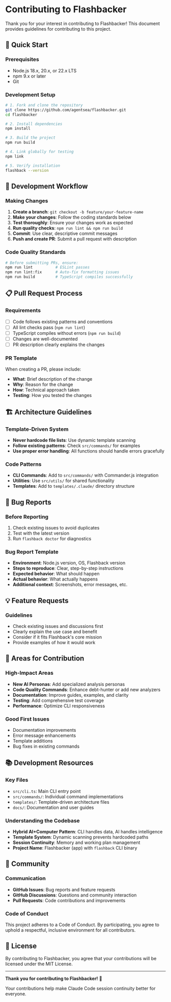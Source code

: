# Contributing to Flashbacker

Thank you for your interest in contributing to Flashbacker! This document provides guidelines for contributing to this project.

## 🚀 Quick Start

### Prerequisites
- Node.js 18.x, 20.x, or 22.x LTS
- npm 9.x or later
- Git

### Development Setup
```bash
# 1. Fork and clone the repository
git clone https://github.com/agentsea/flashbacker.git
cd flashbacker

# 2. Install dependencies
npm install

# 3. Build the project
npm run build

# 4. Link globally for testing
npm link

# 5. Verify installation
flashback --version
```

## 🔧 Development Workflow

### Making Changes
1. **Create a branch**: `git checkout -b feature/your-feature-name`
2. **Make your changes**: Follow the coding standards below
3. **Test thoroughly**: Ensure your changes work as expected
4. **Run quality checks**: `npm run lint && npm run build`
5. **Commit**: Use clear, descriptive commit messages
6. **Push and create PR**: Submit a pull request with description

### Code Quality Standards
```bash
# Before submitting PRs, ensure:
npm run lint          # ESLint passes
npm run lint:fix      # Auto-fix formatting issues
npm run build         # TypeScript compiles successfully
```

## 📋 Pull Request Process

### Requirements
- [ ] Code follows existing patterns and conventions
- [ ] All lint checks pass (`npm run lint`)
- [ ] TypeScript compiles without errors (`npm run build`)
- [ ] Changes are well-documented
- [ ] PR description clearly explains the changes

### PR Template
When creating a PR, please include:
- **What**: Brief description of the change
- **Why**: Reason for the change
- **How**: Technical approach taken
- **Testing**: How you tested the changes

## 🏗️ Architecture Guidelines

### Template-Driven System
- **Never hardcode file lists**: Use dynamic template scanning
- **Follow existing patterns**: Check `src/commands/` for examples
- **Use proper error handling**: All functions should handle errors gracefully

### Code Patterns
- **CLI Commands**: Add to `src/commands/` with Commander.js integration
- **Utilities**: Use `src/utils/` for shared functionality
- **Templates**: Add to `templates/.claude/` directory structure

## 🐛 Bug Reports

### Before Reporting
1. Check existing issues to avoid duplicates
2. Test with the latest version
3. Run `flashback doctor` for diagnostics

### Bug Report Template
- **Environment**: Node.js version, OS, Flashback version
- **Steps to reproduce**: Clear, step-by-step instructions
- **Expected behavior**: What should happen
- **Actual behavior**: What actually happens
- **Additional context**: Screenshots, error messages, etc.

## 💡 Feature Requests

### Guidelines
- Check existing issues and discussions first
- Clearly explain the use case and benefit
- Consider if it fits Flashback's core mission
- Provide examples of how it would work

## 🎯 Areas for Contribution

### High-Impact Areas
- **New AI Personas**: Add specialized analysis personas
- **Code Quality Commands**: Enhance debt-hunter or add new analyzers
- **Documentation**: Improve guides, examples, and clarity
- **Testing**: Add comprehensive test coverage
- **Performance**: Optimize CLI responsiveness

### Good First Issues
- Documentation improvements
- Error message enhancements
- Template additions
- Bug fixes in existing commands

## 📚 Development Resources

### Key Files
- `src/cli.ts`: Main CLI entry point
- `src/commands/`: Individual command implementations
- `templates/`: Template-driven architecture files
- `docs/`: Documentation and user guides

### Understanding the Codebase
- **Hybrid AI+Computer Pattern**: CLI handles data, AI handles intelligence
- **Template System**: Dynamic scanning prevents hardcoded paths
- **Session Continuity**: Memory and working plan management
- **Project Name**: Flashbacker (app) with `flashback` CLI binary

## 🤝 Community

### Communication
- **GitHub Issues**: Bug reports and feature requests
- **GitHub Discussions**: Questions and community interaction
- **Pull Requests**: Code contributions and improvements

### Code of Conduct
This project adheres to a Code of Conduct. By participating, you agree to uphold a respectful, inclusive environment for all contributors.

## 📄 License

By contributing to Flashbacker, you agree that your contributions will be licensed under the MIT License.

---

**Thank you for contributing to Flashbacker!** 🚀

Your contributions help make Claude Code session continuity better for everyone.